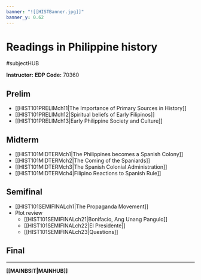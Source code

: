 ```yaml
---
banner: "![[HISTBanner.jpg]]"
banner_y: 0.62
---
```

# Readings in Philippine history
#subjectHUB 

**Instructor:** 
**EDP Code:** 70360

## Prelim
- [[HIST101PRELIMch11|The Importance of Primary Sources in History]]
- [[HIST101PRELIMch12|Spiritual beliefs of Early Filipinos]]
- [[HIST101PRELIMch13|Early Philippine Society and Culture]]

## Midterm
- [[HIST101MIDTERMch1|The Philippines becomes a Spanish Colony]]
- [[HIST101MIDTERMch2|The Coming of the Spaniards]]
- [[HIST101MIDTERMch3|The Spanish Colonial Administration]]
- [[HIST101MIDTERMch4|Filipino Reactions to Spanish Rule]]

## Semifinal
- [[HIST101SEMIFINALch1|The Propaganda Movement]]
- Plot review
	- [[HIST101SEMIFINALch21|Bonifacio, Ang Unang Pangulo]]
	- [[HIST101SEMIFINALch22|El Presidente]]
	- [[HIST101SEMIFINALch23|Questions]]

## Final

---
**[[MAINBSIT|MAINHUB]]**